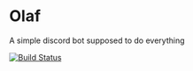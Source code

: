 # Olaf
A simple discord bot supposed to do everything

[![Build Status](https://jenkins.rainbowlabs.org/job/Olaf/badge/icon)](https://jenkins.rainbowlabs.org/job/Olaf/)
